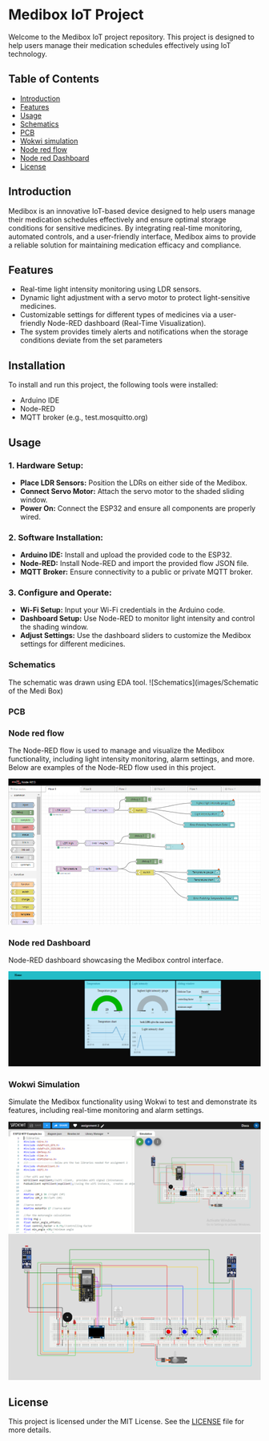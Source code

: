# Medibox IoT Project

Welcome to the Medibox IoT project repository. This project is designed to help users manage their medication schedules effectively using IoT technology.

## Table of Contents
- [Introduction](#introduction)
- [Features](#features)
- [Usage](#usage)
- [Schematics](#schematics)
- [PCB](#PCB)
- [Wokwi simulation](#Wokwi)
- [Node red flow](#Noderedflow)
- [Node red Dashboard](#Nodereddashboard)
- [License](#license)

## Introduction
Medibox is an innovative IoT-based device designed to help users manage their medication schedules effectively and ensure optimal storage conditions for sensitive medicines. By integrating real-time monitoring, automated controls, and a user-friendly interface, Medibox aims to provide a reliable solution for maintaining medication efficacy and compliance.

## Features
- Real-time light intensity monitoring using LDR sensors.
- Dynamic light adjustment with a servo motor to protect light-sensitive medicines.
- Customizable settings for different types of medicines via a user-friendly Node-RED dashboard (Real-Time Visualization).
- The system provides timely alerts and notifications when the storage conditions deviate from the set parameters

## Installation
To install and run this project, the following tools were installed:
- Arduino IDE
- Node-RED
- MQTT broker (e.g., test.mosquitto.org)


## Usage
### 1. Hardware Setup:
   - **Place LDR Sensors:** Position the LDRs on either side of the Medibox.
   - **Connect Servo Motor:** Attach the servo motor to the shaded sliding window.
   - **Power On:** Connect the ESP32 and ensure all components are properly wired.

### 2. Software Installation:
   - **Arduino IDE:** Install and upload the provided code to the ESP32.
   - **Node-RED:** Install Node-RED and import the provided flow JSON file.
   - **MQTT Broker:** Ensure connectivity to a public or private MQTT broker.

### 3. Configure and Operate:
   - **Wi-Fi Setup:** Input your Wi-Fi credentials in the Arduino code.
   - **Dashboard Setup:** Use Node-RED to monitor light intensity and control the shading window.
   - **Adjust Settings:** Use the dashboard sliders to customize the Medibox settings for different medicines.

### Schematics
The schematic was drawn using EDA tool.
![Schematics](images/Schematic of the Medi Box)
### PCB
### Node red flow
The Node-RED flow is used to manage and visualize the Medibox functionality, including light intensity monitoring, alarm settings, and more. Below are examples of the Node-RED flow used in this project.


![Node-RED Flow Diagram](images/flow)


### Node red Dashboard
Node-RED dashboard showcasing the Medibox control interface.

![Node-RED Dashboard](images/dash.png)


### Wokwi Simulation

Simulate the Medibox functionality using Wokwi to test and demonstrate its features, including real-time monitoring and alarm settings.

![Wokwi Simulation Overview](images/wokwi1)
![Wokwi Circuit Diagram](images/wokwi2.png)





## License
This project is licensed under the MIT License. See the [LICENSE](LICENSE) file for more details.
